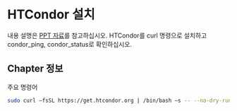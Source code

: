 # HTCondor 설치
내용 설명은 [PPT 자료](https://cernbox.cern.ch/index.php/s/cXLUjWOaN5yKgw1)를 참고하십시오.
HTCondor를 curl 명령으로 설치하고 condor_ping, condor_status로 확인하십시오.
## Chapter 정보
주요 명령어
```bash
sudo curl –fsSL https://get.htcondor.org | /bin/bash –s -- --no-dry-run --[ROLE] $central_manager_name --password $htcondor_password
```
